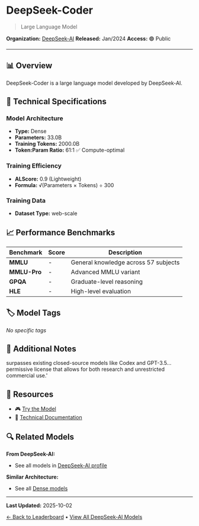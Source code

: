 # DeepSeek-Coder

> Large Language Model

**Organization:** [DeepSeek-AI](../../labs/deepseek-ai.md)
**Released:** Jan/2024
**Access:** 🟢 Public

---

## 📊 Overview

DeepSeek-Coder is a large language model developed by DeepSeek-AI.

## 🔧 Technical Specifications

### Model Architecture
- **Type:** Dense
- **Parameters:** 33.0B
- **Training Tokens:** 2000.0B
- **Token:Param Ratio:** 61:1 ✅ Compute-optimal

### Training Efficiency
- **ALScore:** 0.9 (Lightweight)
- **Formula:** √(Parameters × Tokens) ÷ 300

### Training Data
- **Dataset Type:** web-scale

## 📈 Performance Benchmarks

| Benchmark | Score | Description |
|-----------|-------|-------------|
| **MMLU** | - | General knowledge across 57 subjects |
| **MMLU-Pro** | - | Advanced MMLU variant |
| **GPQA** | - | Graduate-level reasoning |
| **HLE** | - | High-level evaluation |

## 🏷️ Model Tags

_No specific tags_

## 📝 Additional Notes

surpasses existing closed-source models like Codex and GPT-3.5... permissive license that allows for both research and unrestricted commercial use.'

## 🔗 Resources

- 🎮 [Try the Model](https://coder.deepseek.com/)
- 📄 [Technical Documentation](https://arxiv.org/abs/2401.14196)

## 🔍 Related Models

**From DeepSeek-AI:**
- See all models in [DeepSeek-AI profile](../../labs/deepseek-ai.md)

**Similar Architecture:**
- See all [Dense models](../../architectures/dense.md)

---

**Last Updated:** 2025-10-02

[← Back to Leaderboard](../../README.md) • [View All DeepSeek-AI Models](../../labs/deepseek-ai.md)
